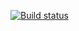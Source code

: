 [![Build status](https://ci.appveyor.com/api/projects/status/v1anrhecdsfe3xfx?svg=true)](https://ci.appveyor.com/project/Pavelll23/orderingcard)